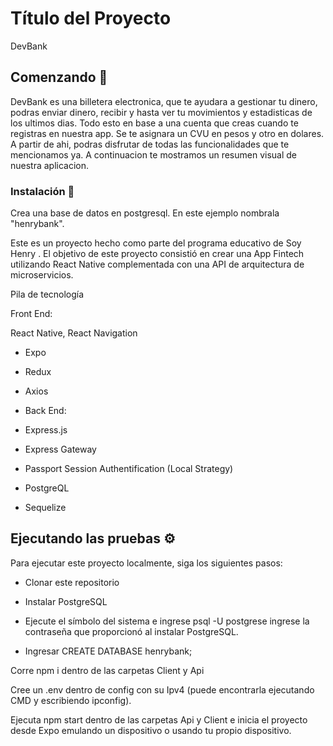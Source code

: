 # Título del Proyecto

DevBank

## Comenzando 🚀

DevBank es una billetera electronica, que te ayudara a gestionar tu dinero, podras enviar dinero, recibir y hasta ver tu movimientos y estadisticas de los ultimos dias. Todo esto en base a una cuenta que creas cuando te registras en nuestra app. Se te asignara un CVU en pesos y otro en dolares. A partir de ahi, podras disfrutar de todas las funcionalidades que te mencionamos ya. A continuacion te mostramos un resumen visual de nuestra aplicacion.

### Instalación 🔧

Crea una base de datos en postgresql. En este ejemplo nombrala "henrybank".


Este es un proyecto hecho como parte del programa educativo de Soy Henry . El objetivo de este proyecto consistió en crear una App Fintech utilizando React Native complementada con una API de arquitectura de microservicios.

Pila de tecnología

Front End:

React Native, React Navigation
* Expo
* Redux
* Axios
* Back End:

* Express.js
* Express Gateway
* Passport Session Authentification (Local Strategy)
* PostgreQL
* Sequelize

## Ejecutando las pruebas ⚙️

Para ejecutar este proyecto localmente, siga los siguientes pasos:

* Clonar este repositorio

* Instalar PostgreSQL

* Ejecute el símbolo del sistema e ingrese psql -U postgrese ingrese la contraseña que proporcionó al instalar PostgreSQL.

* Ingresar CREATE DATABASE henrybank;

Corre npm i dentro de las carpetas Client y Api

Cree un .env dentro de config con su Ipv4 (puede encontrarla ejecutando CMD y escribiendo ipconfig).

Ejecuta npm start dentro de las carpetas Api y Client e inicia el proyecto desde Expo emulando un dispositivo o usando tu propio dispositivo.

